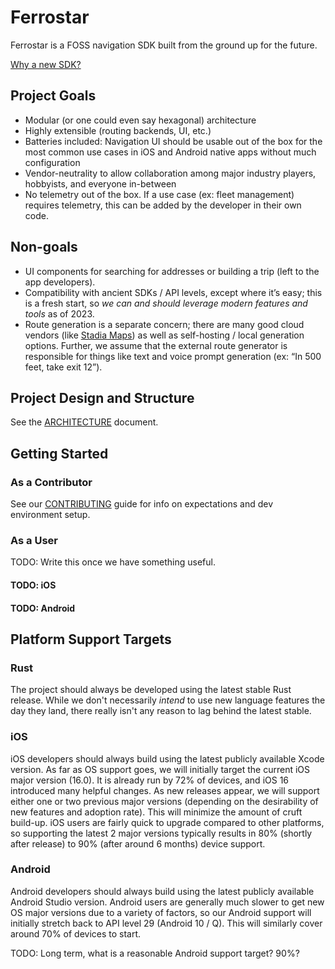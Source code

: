 # Ferrostar

Ferrostar is a FOSS navigation SDK built from the ground up for the future.

[Why a new SDK?](https://stadiamaps.notion.site/Next-Gen-Navigation-SDK-f16f987bfa5a455296b0671636033cdb)

## Project Goals

- Modular (or one could even say hexagonal) architecture
- Highly extensible (routing backends, UI, etc.)
- Batteries included: Navigation UI should be usable out of the box for the most common use cases in iOS and Android native apps without much configuration
- Vendor-neutrality to allow collaboration among major industry players, hobbyists, and everyone in-between
- No telemetry out of the box. If a use case (ex: fleet management) requires telemetry, this can be added by the developer in their own code.

## Non-goals

- UI components for searching for addresses or building a trip (left to the app developers).
- Compatibility with ancient SDKs / API levels, except where it’s easy; this is a fresh start, so *we can and should leverage modern features and tools* as of 2023.
- Route generation is a separate concern; there are many good cloud vendors (like [Stadia Maps](https://stadiamaps.com/products/navigation-routing/)) as well as self-hosting / local generation options. Further, we assume that the external route generator is responsible for things like text and voice prompt generation (ex: “In 500 feet, take exit 12”).

## Project Design and Structure

See the [ARCHITECTURE](ARCHITECTURE.md) document.

## Getting Started

### As a Contributor

See our [CONTRIBUTING](CONTRIBUTING.md) guide for info on expectations and dev environment setup.

### As a User

TODO: Write this once we have something useful.

#### TODO: iOS

#### TODO: Android

## Platform Support Targets

### Rust

The project should always be developed using the latest stable Rust release. While we don't necessarily
*intend* to use new language features the day they land, there really isn't any reason to lag behind the latest
stable.

### iOS

iOS developers should always build using the latest publicly available Xcode version. As far as OS support goes,
we will initially target the current iOS major version (16.0). It is already run by 72% of devices, and iOS 16
introduced many helpful changes. As new releases appear, we will support either one or two previous major versions
(depending on the desirability of new features and adoption rate). This will minimize the amount of cruft build-up.
iOS users are fairly quick to upgrade compared to other platforms, so supporting the latest 2 major versions
typically results in 80% (shortly after release) to 90% (after around 6 months) device support.

### Android

Android developers should always build using the latest publicly available Android Studio version.
Android users are generally much slower to get new OS major versions due to a variety of factors, so
our Android support will initially stretch back to API level 29 (Android 10 / Q). This will similarly cover around 70%
of devices to start.

TODO: Long term, what is a reasonable Android support target? 90%?
